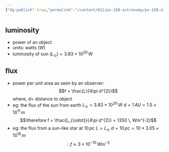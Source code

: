 ```yaml
---
{"dg-publish":true,"permalink":"/content/011/px-158-astronomy/px-158-d-fluxes-and-magnitudes/px-158-d1-luminosity-and-flux/","created":"2024-11-25T10:50:32.000+00:00","updated":"2024-11-26T20:13:13.164+00:00"}
---
```


## luminosity
- power of an object
- units: watts ($W$)
- luminosity of sun $(L_{\odot}) = 3.83\times10^{26}\, W$
## flux
- power per unit area as seen by an observer: 
$$f = \frac{L}{4\pi d^{2}}$$
	where, $d=$ distance to object
- eg: the flux of the sun from earth
		$L_{\odot}= 3.83\times10^{26}\, W$
		$d = 1 \, AU = 1.5\times10^{11}\,m$
		$$\therefore f = \frac{L_{\odot}}{4\pi d^{2}} = 1350 \, Wm^{-2}$$
- eg: the flux from a sun-like star at $10 \, pc$
		$L = L_\odot$
		$d = 10 \, pc = 10 \times 3.05\times10^{16}\,m$
		$$\therefore f \approx 3\times10^{-10}\,Wm^{-2}$$
		
